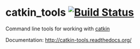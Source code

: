 # catkin_tools [![Build Status](https://github.com/catkin/catkin_tools/actions/workflows/workflow.yml/badge.svg)](https://github.com/catkin/catkin_tools/actions/workflows/workflow.yml)

Command line tools for working with [catkin](https://github.com/ros/catkin)

Documentation: http://catkin-tools.readthedocs.org/
